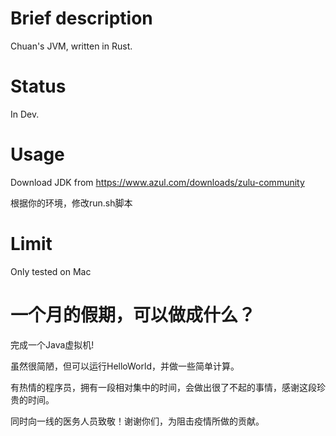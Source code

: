 Brief description
=============
Chuan's JVM, written in Rust. 



Status
=============
In Dev.

Usage
=============
Download JDK from
https://www.azul.com/downloads/zulu-community

根据你的环境，修改run.sh脚本

Limit
=============
Only tested on Mac


一个月的假期，可以做成什么？
=============
完成一个Java虚拟机!

虽然很简陋，但可以运行HelloWorld，并做一些简单计算。

有热情的程序员，拥有一段相对集中的时间，会做出很了不起的事情，感谢这段珍贵的时间。

同时向一线的医务人员致敬！谢谢你们，为阻击疫情所做的贡献。
